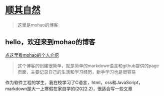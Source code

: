 # [顺其自然](https://h539251932.github.io/)
> 这里是mohao的博客

## hello，欢迎来到mohao的博客
[点这里看mohao的个人介绍](https://h539251932.github.io/mohao/about.html)

> 这个博客的创建很简单，就是简单的markdown语言和github提供的page页面，主要记录自己的生活和学习经历，新手学习也是很容易

作为软件工程的学生，我在校学习了C语言，html，css和JavaScript，markdown是大一上寒假在家自学的(2022.2)，很适合写一些文章
